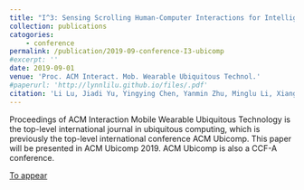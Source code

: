 ```yaml
---
title: "I^3: Sensing Scrolling Human-Computer Interactions for Intelligent Interest Inference on Smartphones"
collection: publications
catogories: 
    - conference
permalink: /publication/2019-09-conference-I3-ubicomp
#excerpt: ''
date: 2019-09-01
venue: 'Proc. ACM Interact. Mob. Wearable Ubiquitous Technol.'
#paperurl: 'http://lynnlilu.github.io/files/.pdf'
citation: 'Li Lu, Jiadi Yu, Yingying Chen, Yanmin Zhu, Minglu Li, Xiangyu Xu. (2019). &quot;I^3: Sensing Scrolling Human-Computer Interactions for Intelligent Interest Inference on Smartphones.&quot; <i>ACM IMWUT</i>. 3(3), London, England.'
---
```


Proceedings of ACM Interaction Mobile Wearable Ubiquitous Technology is the top-level international journal in ubiquitous computing, which is previously the top-level international conference ACM Ubicomp. This paper will be presented in ACM Ubicomp 2019. ACM Ubicomp is also a CCF-A conference. 

[To appear](http://lynnlilu.github.io/files/no.pdf)

